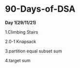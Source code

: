 # 90-Days-of-DSA
**Day 1(29/11/21)**


1.Climbing Stairs


2.0-1 Knapsack


3.partition equal subset sum


4.target sum



